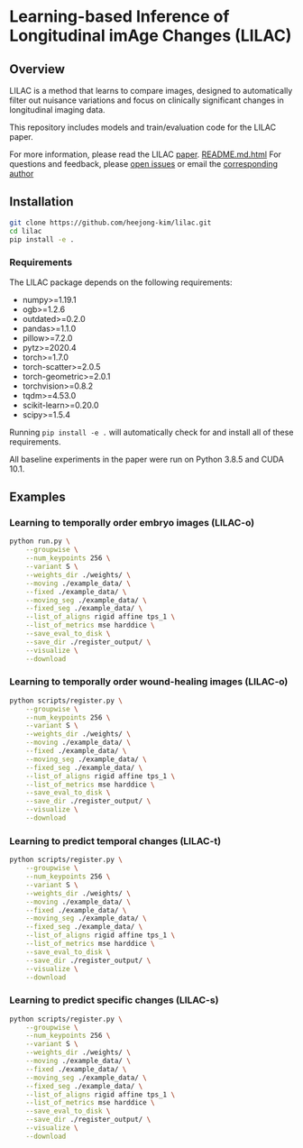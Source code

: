 # Learning-based Inference of Longitudinal imAge Changes (LILAC)

[//]: # ([[Website]&#40;&#41;] [[Paper]&#40;&#41;])

## Overview

LILAC is a method that learns to compare images, designed to automatically filter out 
nuisance variations and focus on clinically significant changes in longitudinal imaging data.

This repository includes models and train/evaluation code for the LILAC paper. 

For more information, please read the LILAC [paper](). 
[README.md.html](..%2F..%2FDownloads%2FREADME.md.html)
For questions and feedback, please [open issues](https://github.com/heejong-kim/lilac/issues) or email the [corresponding author](https://heejongkim.com)

[//]: # (## Updates)
[//]: # (- [May 2024] The preprint for LILAC is available on [arXiv]&#40;https://arxiv.org/abs/2405.14019&#41;!)

## Installation
```bash
git clone https://github.com/heejong-kim/lilac.git
cd lilac
pip install -e .
```

### Requirements
The LILAC package depends on the following requirements:

- numpy>=1.19.1
- ogb>=1.2.6
- outdated>=0.2.0
- pandas>=1.1.0
- pillow>=7.2.0
- pytz>=2020.4
- torch>=1.7.0
- torch-scatter>=2.0.5
- torch-geometric>=2.0.1
- torchvision>=0.8.2
- tqdm>=4.53.0
- scikit-learn>=0.20.0
- scipy>=1.5.4

Running `pip install -e .` will automatically check for and install all of these requirements.


All baseline experiments in the paper were run on Python 3.8.5 and CUDA 10.1.


## Examples
### Learning to temporally order embryo images (LILAC-o)
```bash
python run.py \
    --groupwise \
    --num_keypoints 256 \
    --variant S \
    --weights_dir ./weights/ \
    --moving ./example_data/ \
    --fixed ./example_data/ \
    --moving_seg ./example_data/ \
    --fixed_seg ./example_data/ \
    --list_of_aligns rigid affine tps_1 \
    --list_of_metrics mse harddice \
    --save_eval_to_disk \
    --save_dir ./register_output/ \
    --visualize \
    --download
```
### Learning to temporally order wound-healing images (LILAC-o)
```bash
python scripts/register.py \
    --groupwise \
    --num_keypoints 256 \
    --variant S \
    --weights_dir ./weights/ \
    --moving ./example_data/ \
    --fixed ./example_data/ \
    --moving_seg ./example_data/ \
    --fixed_seg ./example_data/ \
    --list_of_aligns rigid affine tps_1 \
    --list_of_metrics mse harddice \
    --save_eval_to_disk \
    --save_dir ./register_output/ \
    --visualize \
    --download
```
### Learning to predict temporal changes (LILAC-t)
```bash
python scripts/register.py \
    --groupwise \
    --num_keypoints 256 \
    --variant S \
    --weights_dir ./weights/ \
    --moving ./example_data/ \
    --fixed ./example_data/ \
    --moving_seg ./example_data/ \
    --fixed_seg ./example_data/ \
    --list_of_aligns rigid affine tps_1 \
    --list_of_metrics mse harddice \
    --save_eval_to_disk \
    --save_dir ./register_output/ \
    --visualize \
    --download
```
### Learning to predict specific changes (LILAC-s)
```bash
python scripts/register.py \
    --groupwise \
    --num_keypoints 256 \
    --variant S \
    --weights_dir ./weights/ \
    --moving ./example_data/ \
    --fixed ./example_data/ \
    --moving_seg ./example_data/ \
    --fixed_seg ./example_data/ \
    --list_of_aligns rigid affine tps_1 \
    --list_of_metrics mse harddice \
    --save_eval_to_disk \
    --save_dir ./register_output/ \
    --visualize \
    --download
```

